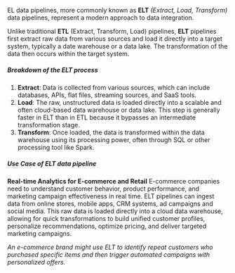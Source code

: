
EL data pipelines, more commonly known as **ELT** *(Extract, Load, Transform)* data pipelines, represent a modern approach to data integration. 

Unlike traditional **ETL** (Extract, Transform, Load) pipelines, **ELT** pipelines first extract raw data from various sources and load it directly into a target system, typically a date warehouse or a data lake. The transformation of the data then occurs within the target system. 

##### Breakdown of the ELT process
1. **Extract**: Data is collected from various sources, which can include databases, APIs, flat files, streaming sources, and SaaS tools.
2. **Load**: The raw, unstructured data is loaded directly into a scalable and often cloud-based data warehouse or data lake. This step is generally faster in ELT than in ETL because it bypasses an intermediate transformation stage.
3. **Transform**: Once loaded, the data is transformed within the data warehouse using its processing power, often through SQL or other processing tool like Spark.

##### Use Case of ELT data pipeline
**Real-time Analytics for E-commerce and Retail**
 E-commerce companies need to understand customer behavior, product performance, and marketing campaign effectiveness in real time. ELT pipelines can ingest data from online stores, mobile apps, CRM systems, ad campaigns and social media. This raw data is loaded directly into a cloud data warehouse, allowing for quick transformations to build unified customer profiles, personalize recommendations, optimize pricing, and deliver targeted marketing campaigns.

*An e-commerce brand might use ELT to identify repeat customers who purchased specific items and then trigger automated campaigns with personalized offers.*






